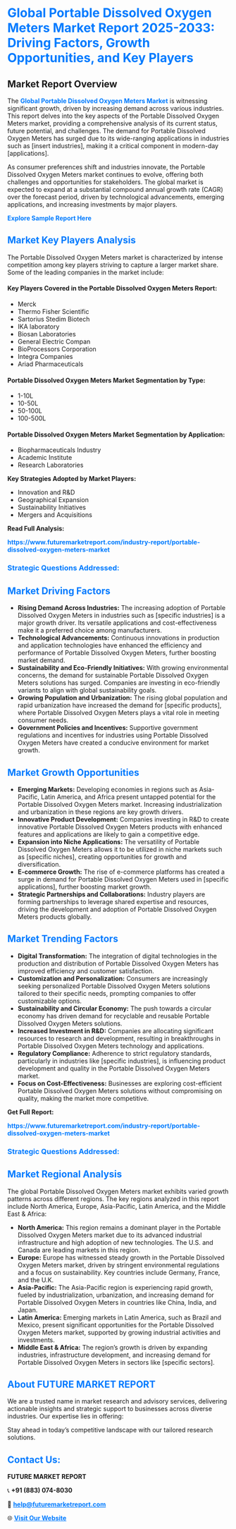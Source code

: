 <h1 style="color: #007BFF;">Global Portable Dissolved Oxygen Meters Market Report 2025-2033: Driving Factors, Growth Opportunities, and Key Players</h1>

<section id="overview">
<h2>Market Report Overview</h2>
<p>The <a href="https://www.futuremarketreport.com/industry-report/portable-dissolved-oxygen-meters-market" style="color: #007BFF; text-decoration: none;"><strong>Global Portable Dissolved Oxygen Meters Market</strong></a> is witnessing significant growth, driven by increasing demand across various industries. This report delves into the key aspects of the Portable Dissolved Oxygen Meters market, providing a comprehensive analysis of its current status, future potential, and challenges. The demand for Portable Dissolved Oxygen Meters has surged due to its wide-ranging applications in industries such as [insert industries], making it a critical component in modern-day [applications].</p>
<p>As consumer preferences shift and industries innovate, the Portable Dissolved Oxygen Meters market continues to evolve, offering both challenges and opportunities for stakeholders. The global market is expected to expand at a substantial compound annual growth rate (CAGR) over the forecast period, driven by technological advancements, emerging applications, and increasing investments by major players.</p>
</section>

<section id="overview">
<p><a href="https://www.futuremarketreport.com/request-sample/reportId=36964" style="color: #007BFF; text-decoration: none;"><strong>Explore Sample Report Here</strong></a></p>
</section>

<section id="key-players">
<h2 style="color: #007BFF;">Market Key Players Analysis</h2>
<p>The Portable Dissolved Oxygen Meters market is characterized by intense competition among key players striving to capture a larger market share. Some of the leading companies in the market include:</p>
<h4>Key Players Covered in the Portable Dissolved Oxygen Meters Report:</h4>
<ul><li>Merck</li><li>Thermo Fisher Scientific</li><li>Sartorius Stedim Biotech</li><li>IKA laboratory</li><li>Biosan Laboratories</li><li>General Electric Compan</li><li>BioProcessors Corporation</li><li>Integra Companies</li><li>Ariad Pharmaceuticals</li></ul>
<h4>Portable Dissolved Oxygen Meters Market Segmentation by Type:</h4>
<ul><li>1-10L</li><li>10-50L</li><li>50-100L</li><li>100-500L</li></ul>

<h4>Portable Dissolved Oxygen Meters Market Segmentation by Application:</h4>
<ul><li>Biopharmaceuticals Industry</li><li>Academic Institute</li><li>Research Laboratories</li></ul>
<p><strong>Key Strategies Adopted by Market Players:</strong></p>
<ul>
<li>Innovation and R&D</li>
<li>Geographical Expansion</li>
<li>Sustainability Initiatives</li>
<li>Mergers and Acquisitions</li>
</ul>
</section>

<section>
<p><strong>Read Full Analysis: </strong></p><a href="https://www.futuremarketreport.com/industry-report/portable-dissolved-oxygen-meters-market" style="color: #007BFF; text-decoration: none;"><strong>https://www.futuremarketreport.com/industry-report/portable-dissolved-oxygen-meters-market</strong></a>
<h3 style="color: #007BFF;">Strategic Questions Addressed:</h3>
</section>

<section id="driving-factors">
<h2 style="color: #007BFF;">Market Driving Factors</h2>
<ul>
<li><strong>Rising Demand Across Industries:</strong> The increasing adoption of Portable Dissolved Oxygen Meters in industries such as [specific industries] is a major growth driver. Its versatile applications and cost-effectiveness make it a preferred choice among manufacturers.</li>
<li><strong>Technological Advancements:</strong> Continuous innovations in production and application technologies have enhanced the efficiency and performance of Portable Dissolved Oxygen Meters, further boosting market demand.</li>
<li><strong>Sustainability and Eco-Friendly Initiatives:</strong> With growing environmental concerns, the demand for sustainable Portable Dissolved Oxygen Meters solutions has surged. Companies are investing in eco-friendly variants to align with global sustainability goals.</li>
<li><strong>Growing Population and Urbanization:</strong> The rising global population and rapid urbanization have increased the demand for [specific products], where Portable Dissolved Oxygen Meters plays a vital role in meeting consumer needs.</li>
<li><strong>Government Policies and Incentives:</strong> Supportive government regulations and incentives for industries using Portable Dissolved Oxygen Meters have created a conducive environment for market growth.</li>
</ul>
</section>

<section id="growth-opportunities">
<h2 style="color: #007BFF;">Market Growth Opportunities</h2>
<ul>
<li><strong>Emerging Markets:</strong> Developing economies in regions such as Asia-Pacific, Latin America, and Africa present untapped potential for the Portable Dissolved Oxygen Meters market. Increasing industrialization and urbanization in these regions are key growth drivers.</li>
<li><strong>Innovative Product Development:</strong> Companies investing in R&D to create innovative Portable Dissolved Oxygen Meters products with enhanced features and applications are likely to gain a competitive edge.</li>
<li><strong>Expansion into Niche Applications:</strong> The versatility of Portable Dissolved Oxygen Meters allows it to be utilized in niche markets such as [specific niches], creating opportunities for growth and diversification.</li>
<li><strong>E-commerce Growth:</strong> The rise of e-commerce platforms has created a surge in demand for Portable Dissolved Oxygen Meters used in [specific applications], further boosting market growth.</li>
<li><strong>Strategic Partnerships and Collaborations:</strong> Industry players are forming partnerships to leverage shared expertise and resources, driving the development and adoption of Portable Dissolved Oxygen Meters products globally.</li>
</ul>
</section>

<section id="trending-factors">
<h2 style="color: #007BFF;">Market Trending Factors</h2>
<ul>
<li><strong>Digital Transformation:</strong> The integration of digital technologies in the production and distribution of Portable Dissolved Oxygen Meters has improved efficiency and customer satisfaction.</li>
<li><strong>Customization and Personalization:</strong> Consumers are increasingly seeking personalized Portable Dissolved Oxygen Meters solutions tailored to their specific needs, prompting companies to offer customizable options.</li>
<li><strong>Sustainability and Circular Economy:</strong> The push towards a circular economy has driven demand for recyclable and reusable Portable Dissolved Oxygen Meters solutions.</li>
<li><strong>Increased Investment in R&D:</strong> Companies are allocating significant resources to research and development, resulting in breakthroughs in Portable Dissolved Oxygen Meters technology and applications.</li>
<li><strong>Regulatory Compliance:</strong> Adherence to strict regulatory standards, particularly in industries like [specific industries], is influencing product development and quality in the Portable Dissolved Oxygen Meters market.</li>
<li><strong>Focus on Cost-Effectiveness:</strong> Businesses are exploring cost-efficient Portable Dissolved Oxygen Meters solutions without compromising on quality, making the market more competitive.</li>
</ul>
</section>

<section>
<p><strong>Get Full Report: </strong></p><a href="https://www.futuremarketreport.com/industry-report/portable-dissolved-oxygen-meters-market" style="color: #007BFF; text-decoration: none;"><strong>https://www.futuremarketreport.com/industry-report/portable-dissolved-oxygen-meters-market</strong></a>
<h3 style="color: #007BFF;">Strategic Questions Addressed:</h3>
</section>


<section id="regional-analysis">
<h2 style="color: #007BFF;">Market Regional Analysis</h2>
<p>The global Portable Dissolved Oxygen Meters market exhibits varied growth patterns across different regions. The key regions analyzed in this report include North America, Europe, Asia-Pacific, Latin America, and the Middle East & Africa:</p>
<ul>
<li><strong>North America:</strong> This region remains a dominant player in the Portable Dissolved Oxygen Meters market due to its advanced industrial infrastructure and high adoption of new technologies. The U.S. and Canada are leading markets in this region.</li>
<li><strong>Europe:</strong> Europe has witnessed steady growth in the Portable Dissolved Oxygen Meters market, driven by stringent environmental regulations and a focus on sustainability. Key countries include Germany, France, and the U.K.</li>
<li><strong>Asia-Pacific:</strong> The Asia-Pacific region is experiencing rapid growth, fueled by industrialization, urbanization, and increasing demand for Portable Dissolved Oxygen Meters in countries like China, India, and Japan.</li>
<li><strong>Latin America:</strong> Emerging markets in Latin America, such as Brazil and Mexico, present significant opportunities for the Portable Dissolved Oxygen Meters market, supported by growing industrial activities and investments.</li>
<li><strong>Middle East & Africa:</strong> The region’s growth is driven by expanding industries, infrastructure development, and increasing demand for Portable Dissolved Oxygen Meters in sectors like [specific sectors].</li>
</ul>
</section>

<footer>
<h2 style="color: #007BFF;">About FUTURE MARKET REPORT</h2>
<p>We are a trusted name in market research and advisory services, delivering actionable insights and strategic support to businesses across diverse industries. Our expertise lies in offering:</p>

<p>Stay ahead in today’s competitive landscape with our tailored research solutions.</p>

<h2 style="color: #007BFF;">Contact Us:</h2>
<p><strong>FUTURE MARKET REPORT</strong></p>
<p>📞 <strong>+91 (883) 074-8030</strong></p>
<p>📧 <strong><a href="mailto:help@futuremarketreport.com" style="color: #007BFF;">help@futuremarketreport.com</a></strong></p>
<p>🌐 <strong><a href="https://www.futuremarketreport.com/" style="color: #007BFF;">Visit Our Website</a></strong></p>
</footer>